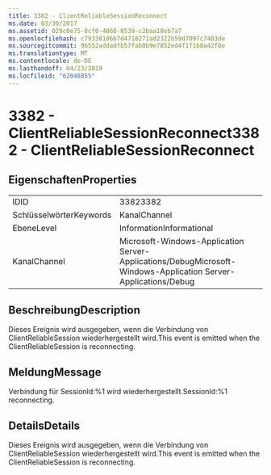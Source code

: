 ```yaml
---
title: 3382 - ClientReliableSessionReconnect
ms.date: 03/30/2017
ms.assetid: 029c0e75-8cf0-4860-8539-c2baa18eb7a7
ms.openlocfilehash: c79338106b7d4718271ad2322b59d7097c7403de
ms.sourcegitcommit: 9b552addadfb57fab0b9e7852ed4f1f1b8a42f8e
ms.translationtype: MT
ms.contentlocale: de-DE
ms.lasthandoff: 04/23/2019
ms.locfileid: "62048855"
---
```

# <a name="3382---clientreliablesessionreconnect"></a><span data-ttu-id="10140-102">3382 - ClientReliableSessionReconnect</span><span class="sxs-lookup"><span data-stu-id="10140-102">3382 - ClientReliableSessionReconnect</span></span>
## <a name="properties"></a><span data-ttu-id="10140-103">Eigenschaften</span><span class="sxs-lookup"><span data-stu-id="10140-103">Properties</span></span>  
  
|||  
|-|-|  
|<span data-ttu-id="10140-104">ID</span><span class="sxs-lookup"><span data-stu-id="10140-104">ID</span></span>|<span data-ttu-id="10140-105">3382</span><span class="sxs-lookup"><span data-stu-id="10140-105">3382</span></span>|  
|<span data-ttu-id="10140-106">Schlüsselwörter</span><span class="sxs-lookup"><span data-stu-id="10140-106">Keywords</span></span>|<span data-ttu-id="10140-107">Kanal</span><span class="sxs-lookup"><span data-stu-id="10140-107">Channel</span></span>|  
|<span data-ttu-id="10140-108">Ebene</span><span class="sxs-lookup"><span data-stu-id="10140-108">Level</span></span>|<span data-ttu-id="10140-109">Information</span><span class="sxs-lookup"><span data-stu-id="10140-109">Informational</span></span>|  
|<span data-ttu-id="10140-110">Kanal</span><span class="sxs-lookup"><span data-stu-id="10140-110">Channel</span></span>|<span data-ttu-id="10140-111">Microsoft-Windows-Application Server-Applications/Debug</span><span class="sxs-lookup"><span data-stu-id="10140-111">Microsoft-Windows-Application Server-Applications/Debug</span></span>|  
  
## <a name="description"></a><span data-ttu-id="10140-112">Beschreibung</span><span class="sxs-lookup"><span data-stu-id="10140-112">Description</span></span>  
 <span data-ttu-id="10140-113">Dieses Ereignis wird ausgegeben, wenn die Verbindung von ClientReliableSession wiederhergestellt wird.</span><span class="sxs-lookup"><span data-stu-id="10140-113">This event is emitted when the ClientReliableSession is reconnecting.</span></span>  
  
## <a name="message"></a><span data-ttu-id="10140-114">Meldung</span><span class="sxs-lookup"><span data-stu-id="10140-114">Message</span></span>  
 <span data-ttu-id="10140-115">Verbindung für SessionId:%1 wird wiederhergestellt.</span><span class="sxs-lookup"><span data-stu-id="10140-115">SessionId:%1 reconnecting.</span></span>  
  
## <a name="details"></a><span data-ttu-id="10140-116">Details</span><span class="sxs-lookup"><span data-stu-id="10140-116">Details</span></span>  
 <span data-ttu-id="10140-117">Dieses Ereignis wird ausgegeben, wenn die Verbindung von ClientReliableSession wiederhergestellt wird.</span><span class="sxs-lookup"><span data-stu-id="10140-117">This event is emitted when the ClientReliableSession is reconnecting.</span></span>

